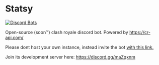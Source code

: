 # Statsy

<a href="https://discordbots.org/bot/statsy">
  <img src="https://discordbots.org/api/widget/status/347006499677143041.png?noavatar=true" alt="Discord Bots" />
</a>

Open-source (soon™) clash royale discord bot. Powered by https://cr-api.com/

Please dont host your own instance, instead invite the bot [with this link.](https://discordapp.com/oauth2/authorize?client_id=347006499677143041&scope=bot&permissions=314432)

Join its development server here: https://discord.gg/maZqxnm
 
 
